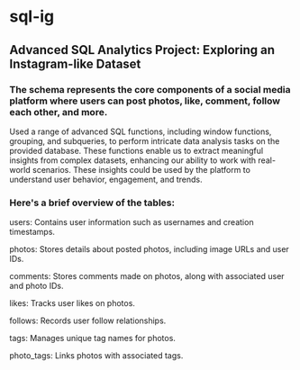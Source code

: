 # sql-ig
##  Advanced SQL Analytics Project: Exploring an Instagram-like Dataset
### The schema represents the core components of a social media platform where users can post photos, like, comment, follow each other, and more.

Used a range of advanced SQL functions, including window functions, grouping, and subqueries, to perform intricate data analysis tasks on the provided database. These functions enable us to extract meaningful insights from complex datasets, enhancing our ability to work with real-world scenarios. These insights could be used by the platform to understand user behavior, engagement, and trends.



### Here's a brief overview of the tables:
users: Contains user information such as usernames and creation timestamps.

photos: Stores details about posted photos, including image URLs and user IDs.

comments: Stores comments made on photos, along with associated user and photo IDs.

likes: Tracks user likes on photos.

follows: Records user follow relationships.

tags: Manages unique tag names for photos.

photo_tags: Links photos with associated tags.

